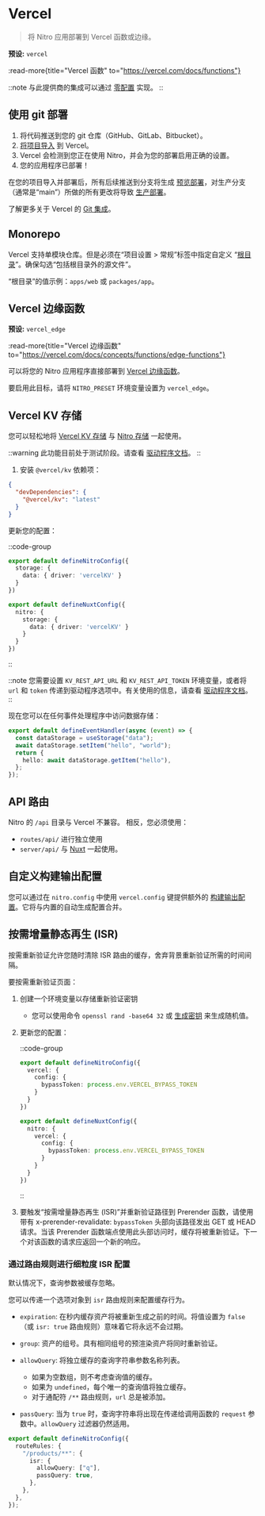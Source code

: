 # Vercel

> 将 Nitro 应用部署到 Vercel 函数或边缘。

**预设:** `vercel`

:read-more{title="Vercel 函数" to="https://vercel.com/docs/functions"}

::note
与此提供商的集成可以通过 [零配置](/deploy/#zero-config-providers) 实现。
::

## 使用 git 部署

1. 将代码推送到您的 git 仓库（GitHub、GitLab、Bitbucket）。
2. [将项目导入](https://vercel.com/new) 到 Vercel。
3. Vercel 会检测到您正在使用 Nitro，并会为您的部署启用正确的设置。
4. 您的应用程序已部署！

在您的项目导入并部署后，所有后续推送到分支将生成 [预览部署](https://vercel.com/docs/concepts/deployments/environments#preview)，对生产分支（通常是“main”）所做的所有更改将导致 [生产部署](https://vercel.com/docs/concepts/deployments/environments#production)。

了解更多关于 Vercel 的 [Git 集成](https://vercel.com/docs/concepts/git)。

## Monorepo

Vercel 支持单模块仓库。但是必须在“项目设置 > 常规”标签中指定自定义 “[根目录](https://vercel.com/docs/deployments/configure-a-build#root-directory)”。确保勾选“包括根目录外的源文件”。

“根目录”的值示例：`apps/web` 或 `packages/app`。

## Vercel 边缘函数

**预设:** `vercel_edge`

:read-more{title="Vercel 边缘函数" to="https://vercel.com/docs/concepts/functions/edge-functions"}

可以将您的 Nitro 应用程序直接部署到 [Vercel 边缘函数](https://vercel.com/docs/concepts/functions/edge-functions)。

要启用此目标，请将 `NITRO_PRESET` 环境变量设置为 `vercel_edge`。

## Vercel KV 存储

您可以轻松地将 [Vercel KV 存储](https://vercel.com/docs/storage/vercel-kv) 与 [Nitro 存储](/guide/storage) 一起使用。

::warning
此功能目前处于测试阶段。请查看 [驱动程序文档](https://unstorage.unjs.io/drivers/vercel-kv)。
::

1. 安装 `@vercel/kv` 依赖项：

```json [package.json]
{
  "devDependencies": {
    "@vercel/kv": "latest"
  }
}
```

更新您的配置：

::code-group

```ts [nitro.config.ts]
export default defineNitroConfig({
  storage: {
    data: { driver: 'vercelKV' }
  }
})
```

```ts [nuxt.config.ts]
export default defineNuxtConfig({
  nitro: {
    storage: {
      data: { driver: 'vercelKV' }
    }
  }
})
```

::

::note
您需要设置 `KV_REST_API_URL` 和 `KV_REST_API_TOKEN` 环境变量，或者将 `url` 和 `token` 传递到驱动程序选项中。有关使用的信息，请查看 [驱动程序文档](https://unstorage.unjs.io/drivers/vercel-kv)。
::

现在您可以在任何事件处理程序中访问数据存储：

```ts
export default defineEventHandler(async (event) => {
  const dataStorage = useStorage("data");
  await dataStorage.setItem("hello", "world");
  return {
    hello: await dataStorage.getItem("hello"),
  };
});
```

## API 路由

Nitro 的 `/api` 目录与 Vercel 不兼容。
相反，您必须使用：

- `routes/api/` 进行独立使用
- `server/api/` 与 [Nuxt](https://nuxt.com) 一起使用。

## 自定义构建输出配置

您可以通过在 `nitro.config` 中使用 `vercel.config` 键提供额外的 [构建输出配置](https://vercel.com/docs/build-output-api/v3)。它将与内置的自动生成配置合并。

## 按需增量静态再生 (ISR)

按需重新验证允许您随时清除 ISR 路由的缓存，舍弃背景重新验证所需的时间间隔。

要按需重新验证页面：

1. 创建一个环境变量以存储重新验证密钥
    - 您可以使用命令 `openssl rand -base64 32` 或 [生成密钥](https://generate-secret.vercel.app/32) 来生成随机值。

2. 更新您的配置：

    ::code-group

    ```ts [nitro.config.ts]
    export default defineNitroConfig({
      vercel: {
        config: {
          bypassToken: process.env.VERCEL_BYPASS_TOKEN
        }
      }
    })
    ```

    ```ts [nuxt.config.ts]
    export default defineNuxtConfig({
      nitro: {
        vercel: {
          config: {
            bypassToken: process.env.VERCEL_BYPASS_TOKEN
          }
        }
      }
    })
    ```

    ::

3. 要触发“按需增量静态再生 (ISR)”并重新验证路径到 Prerender 函数，请使用带有 x-prerender-revalidate: `bypassToken` 头部向该路径发出 GET 或 HEAD 请求。当该 Prerender 函数端点使用此头部访问时，缓存将被重新验证。下一个对该函数的请求应返回一个新的响应。

### 通过路由规则进行细粒度 ISR 配置

默认情况下，查询参数被缓存忽略。

您可以传递一个选项对象到 `isr` 路由规则来配置缓存行为。

- `expiration`: 在秒内缓存资产将被重新生成之前的时间。将值设置为 `false`（或 `isr: true` 路由规则）意味着它将永远不会过期。
- `group`: 资产的组号。具有相同组号的预渲染资产将同时重新验证。
- `allowQuery`: 将独立缓存的查询字符串参数名称列表。
  - 如果为空数组，则不考虑查询值的缓存。
  - 如果为 `undefined`，每个唯一的查询值将独立缓存。
  - 对于通配符 `/**` 路由规则，`url` 总是被添加。

- `passQuery`: 当为 `true` 时，查询字符串将出现在传递给调用函数的 `request` 参数中。`allowQuery` 过滤器仍然适用。

```ts
export default defineNitroConfig({
  routeRules: {
    "/products/**": {
      isr: {
        allowQuery: ["q"],
        passQuery: true,
      },
    },
  },
});
```
